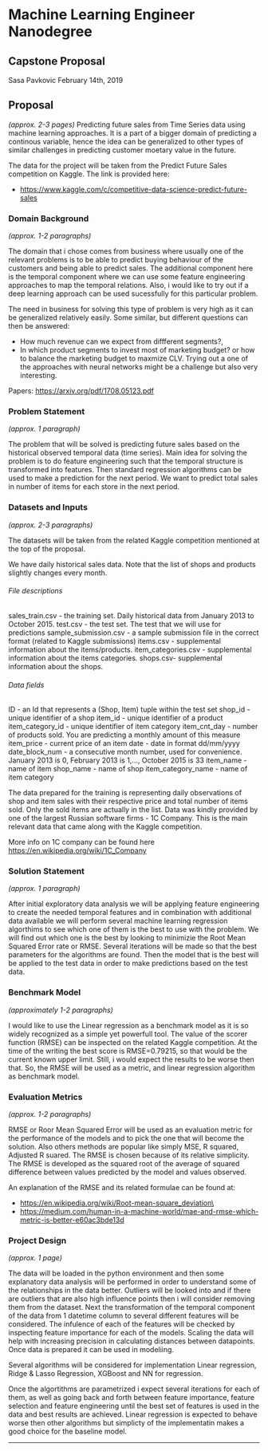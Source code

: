 # Machine Learning Engineer Nanodegree
## Capstone Proposal
Sasa Pavkovic
February 14th, 2019

## Proposal
_(approx. 2-3 pages)_
Predicting future sales from Time Series data using machine learning approaches. It is a part of a bigger domain of predicting a continous variable, hence the idea can be generalized to other types of similar challenges in predicting customer moetary value in the future. 

The data for the project will be taken from the Predict Future Sales competition on Kaggle. The link is provided here:
* https://www.kaggle.com/c/competitive-data-science-predict-future-sales


### Domain Background
_(approx. 1-2 paragraphs)_

The domain that i chose comes from business where usually one of the relevant problems is to be able to predict buying behaviour of the customers and being able to predict sales. The additional component here is the temporal component where we can use some feature engineering approaches to map the temporal relations. Also, i would like to try out if a deep learning approach can be used sucessfully for this particular problem. 

The need in business for solving this type of problem is very high as it can be generalized relatively easily. Some similar, but different questions can then be answered:
* How much revenue can we expect from diffferent segments?, 
* In which product segments to invest most of marketing budget? 
or how to balance the marketing budget to maxmize CLV. Trying out a one of the approaches with neural networks might be a challenge but also very interesting. 

Papers: https://arxiv.org/pdf/1708.05123.pdf

### Problem Statement
_(approx. 1 paragraph)_

The problem that will be solved is predicting future sales based on the historical observed temporal data (time series). Main idea for solving the problem is to do feature engineering such that the temporal structure is transformed into features. Then standard regression algorithms can be used to make a prediction for the next period. We want to predict total sales in number of items for each store in the next period.

### Datasets and Inputs
_(approx. 2-3 paragraphs)_

The datasets will be taken from the related Kaggle competition mentioned at the top of the proposal. 

We have daily historical sales data.  Note that the list of shops and products slightly changes every month. 

###### File descriptions ######
sales_train.csv - the training set. Daily historical data from January 2013 to October 2015.
test.csv - the test set. The test that we will use for predictions
sample_submission.csv - a sample submission file in the correct format (related to Kaggle submissions)
items.csv - supplemental information about the items/products.
item_categories.csv  - supplemental information about the items categories.
shops.csv- supplemental information about the shops.

###### Data fields #######
ID - an Id that represents a (Shop, Item) tuple within the test set
shop_id - unique identifier of a shop
item_id - unique identifier of a product
item_category_id - unique identifier of item category
item_cnt_day - number of products sold. You are predicting a monthly amount of this measure
item_price - current price of an item
date - date in format dd/mm/yyyy
date_block_num - a consecutive month number, used for convenience. January 2013 is 0, February 2013 is 1,..., October 2015 is 33
item_name - name of item
shop_name - name of shop
item_category_name - name of item category

The data prepared for the training is representing daily observations of shop and item sales with their respective price and total number of items sold. Only the sold items are actually in the list. Data was kindly provided by one of the largest Russian software firms - 1C Company. This is the main relevant data that came along with the Kaggle competition.

More info on 1C company can be found here https://en.wikipedia.org/wiki/1C_Company

### Solution Statement
_(approx. 1 paragraph)_

After initial exploratory data analysis we will be applying feature engineering to create the needed temporal features and in combination with additional data available we will perform several machine learning regression algorthims to see which one of them is the best to use with the problem. We will find out which one is the best by looking to minimizie the Root Mean Squared Error rate or RMSE. Several iterations will be made so that the best parameters for the algorithms are found. Then the model that is the best will be applied to the test data in order to make predictions based on the test data.

### Benchmark Model
_(approximately 1-2 paragraphs)_

I would like to use the Linear regression as a benchmark model as it is so widely recognized as a simple yet powerfull tool. The value of the scorer function (RMSE) can be inspected on the related Kaggle competition. At the time of the writing the best score is RMSE=0.79215, so that would be the current known upper limit. Still, i would expect the results to be worse then that. So, the RMSE will be used as a metric, and linear regression algorithm as benchmark model.

### Evaluation Metrics
_(approx. 1-2 paragraphs)_

RMSE or Roor Mean Squared Error will be used as an evaluation metric for the performance of the models and to pick the one that will become the solution. Also others methods are popular like simply MSE, R squared, Adjusted R suared. The RMSE is chosen because of its relative simplicity. The RMSE is developed as the squared root of the average of squared difference between values predicted by the model and values observed. 

An explanation of the RMSE and its related formulae can be found at: 
* https://en.wikipedia.org/wiki/Root-mean-square_deviation\
* https://medium.com/human-in-a-machine-world/mae-and-rmse-which-metric-is-better-e60ac3bde13d

### Project Design
_(approx. 1 page)_

The data will be loaded in the python environment and then some explanatory data analysis will be performed in order to understand some of the relationships in the data better. Outliers will be looked into and if there are outliers that are also high influence points then i will consider removing them from the dataset. Next the transformation of the temporal component of the data from 1 datetime column to several different features will be considered. The infulence of each of the features will be checked by inspecting feature importance for each of the models. Scaling the data will help with increasing precision in calculating distances between datapoints. Once data is prepared it can be used in modeliing.

Several algorithms will be considered for implementation Linear regression, Ridge & Lasso Regression, XGBoost and NN for regression. 

Once the algortithms are parametrized i expect several iterations for each of them, as well as going back and forth between feature importance, feature selection and feature engineering until the best set of features is used in the data and best results are achieved. Linear regression is expected to behave worse then other algorithms but simplicty of the implementatin makes a good choice for the baseline model. 

-----------
